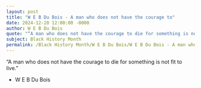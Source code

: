 ```yaml
---
layout: post
title: "W E B Du Bois - A man who does not have the courage to"
date: 2024-12-28 12:00:00 -0000
author: W E B Du Bois
quote: "“A man who does not have the courage to die for something is not fit to live.”"
subject: Black History Month
permalink: /Black History Month/W E B Du Bois/W E B Du Bois - A man who does not have the courage to
---
```


“A man who does not have the courage to die for something is not fit to live.”

- W E B Du Bois
